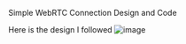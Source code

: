 Simple WebRTC Connection Design and Code

Here is the design I followed
![image](https://github.com/user-attachments/assets/612e058a-0fa4-4f45-8f19-51c3a0c77002)


